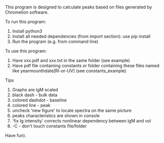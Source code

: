 This program is designed to calculate peaks based on files generated by Chromelion software.

To run this program:
1) Install python3
2) Install all needed dependencies (from import section): use pip install
3) Run the program (e.g. from command line)

To use this program:
1) Have xxx.pdf and xxx.txt in the same folder (see example)
2) Have pdf file containing constants or folder containing these files named like yearmounthdate[RI-or-UV] (see constants_example)

Tips
1) Graphs are lgM scaled
2) black dash - bulk data
3) colored dashdot - baseline
4) colored line - peak
5) uncheck 'new figure' to locate spectra on the same picture
6) peaks characteristics are shown in console
7) 'fix lg intensity' corrects nonlinear dependency between lgM and vol
8) -C - don't touch constants file/folder


Have fun).